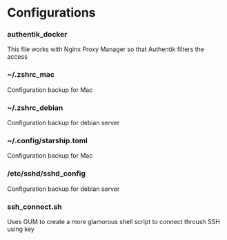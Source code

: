 # Configurations

### authentik_docker
This file works with Nginx Proxy Manager so that Authentik filters the access

### ~/.zshrc_mac
Configuration backup for Mac

### ~/.zshrc_debian
Configuration backup for debian server

### ~/.config/starship.toml
Configuration backup for Mac

### /etc/sshd/sshd_config
Configuration backup for debian server

### ssh_connect.sh
Uses GUM to create a more glamorous shell script to connect throush SSH using key
